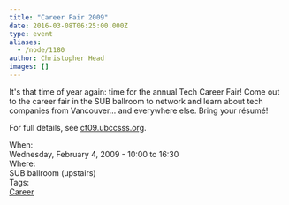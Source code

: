 ```yaml
---
title: "Career Fair 2009"
date: 2016-03-08T06:25:00.000Z
type: event
aliases:
  - /node/1180
author: Christopher Head
images: []
---
```


<div class="field field-name-body field-type-text-with-summary field-label-hidden"><div class="field-items"><div class="field-item even"><p>It&apos;s that time of year again: time for the annual Tech Career Fair! Come out to the career fair in the SUB ballroom to network and learn about tech companies from Vancouver&#x2026; and everywhere else. Bring your r&#xE9;sum&#xE9;!</p>
<p>For full details, see <a href="//cf09.ubccsss.org/">cf09.ubccsss.org</a>.</p>
</div></div></div><div class="field field-name-field-dates field-type-datetime field-label-above"><div class="field-label">When:&#xA0;</div><div class="field-items"><div class="field-item even"><span class="date-display-single">Wednesday, February 4, 2009 - <span class="date-display-range"><span class="date-display-start">10:00</span> to <span class="date-display-end">16:30</span></span></span></div></div></div><div class="field field-name-field-location field-type-text field-label-above"><div class="field-label">Where:&#xA0;</div><div class="field-items"><div class="field-item even">SUB ballroom (upstairs)</div></div></div>    <footer>
    <div class="field field-name-field-tags field-type-taxonomy-term-reference field-label-above"><div class="field-label">Tags:&#xA0;</div><div class="field-items"><div class="field-item even"><a href="/career">Career</a></div></div></div>      </footer>